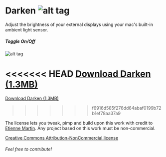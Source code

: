 # Darken ![alt tag](https://git.emartin.ca/emartin/Darken/raw/master/icon/icon16.png)

Adjust the brightness of your external displays using your mac's built-in ambient light sensor.

##### Toggle On/Off

![alt tag](https://git.emartin.ca/emartin/Darken/raw/master/screenshot.png)

<<<<<<< HEAD
[Download Darken (1.3MB)](https://git.emartin.ca/emartin/Darken/raw/master/Darken.zip)
=======
[Download Darken (1.3MB)](https://github.com/etienne-martin/Darken/raw/master/Darken.zip)
>>>>>>> f6916d585f276dd64abaf0199b72b1ef78aa37a9

The license lets you tweak, pimp and build upon this work with credit to [Etienne Martin](http://etiennemartin.ca/). Any project based on this work must be non-commercial.

[Creative Commons Attribution-NonCommercial license](https://git.emartin.ca/emartin/Darken/raw/master/LICENSE.txt)

###### Feel free to contribute!
